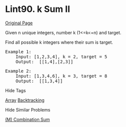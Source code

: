 # Lint90. k Sum II  
[Original Page](https://www.lintcode.com/problem/k-sum-ii/description)  

Given n unique integers, number k (1<=k<=n) and target.  

Find all possible k integers where their sum is target.  

<pre>
Example 1:
	Input: [1,2,3,4], k = 2, target = 5
	Output:  [[1,4],[2,3]]
</pre>
   
<pre>
Example 2:
	Input: [1,3,4,6], k = 3, target = 8
	Output:  [[1,3,4]]
</pre>

<div>

<div id="tags" class="btn btn-xs btn-warning">Hide Tags</div>

<span class="hidebutton" style="display: inline;">[Array](/tag/array/) [Backtracking](/tag/backtracking/)</span></div>

<div>

<div id="similar" class="btn btn-xs btn-warning">Hide Similar Problems</div>

<span class="hidebutton" style="display: inline;">[(M) Combination Sum](/problems/combination-sum/)</span></div>